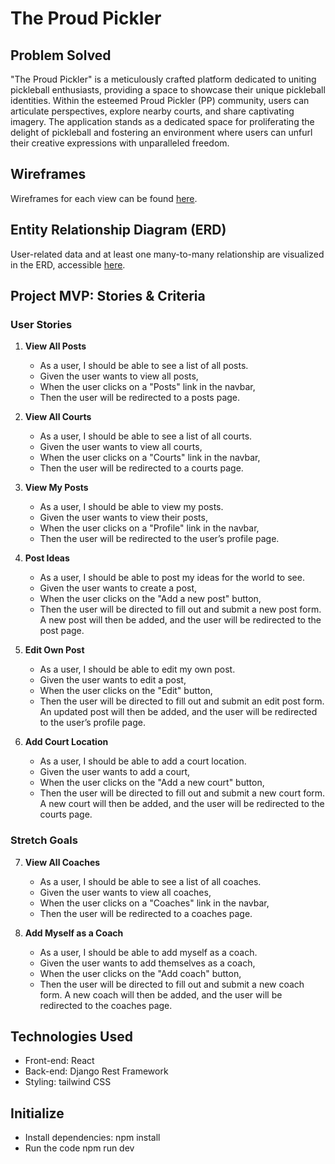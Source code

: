 # The Proud Pickler

## Problem Solved

"The Proud Pickler" is a meticulously crafted platform dedicated to uniting pickleball enthusiasts, providing a space to showcase their unique pickleball identities. Within the esteemed Proud Pickler (PP) community, users can articulate perspectives, explore nearby courts, and share captivating imagery. The application stands as a dedicated space for proliferating the delight of pickleball and fostering an environment where users can unfurl their creative expressions with unparalleled freedom.

## Wireframes

Wireframes for each view can be found [here](https://miro.com/welcomeonboard/Q2E5c0F4RHMxb3VsZDhmeG5CUUF3eHhtbDViOWhxdklyaEFmTENFT001czl3cGd2T0NVVlJ5cVlhbXMxVm9LcXwzNDU4NzY0NTYyNTMwNTAzNzE4fDI=?share_link_id=250262685946).

## Entity Relationship Diagram (ERD)

User-related data and at least one many-to-many relationship are visualized in the ERD, accessible [here](https://dbdiagram.io/d/Proud-Pickle-6543f65a7d8bbd646560af8d).

## Project MVP: Stories & Criteria

### User Stories

1. **View All Posts**
   - As a user, I should be able to see a list of all posts.
   - Given the user wants to view all posts,
   - When the user clicks on a "Posts" link in the navbar,
   - Then the user will be redirected to a posts page.

2. **View All Courts**
   - As a user, I should be able to see a list of all courts.
   - Given the user wants to view all courts,
   - When the user clicks on a "Courts" link in the navbar,
   - Then the user will be redirected to a courts page.

3. **View My Posts**
   - As a user, I should be able to view my posts.
   - Given the user wants to view their posts,
   - When the user clicks on a "Profile" link in the navbar,
   - Then the user will be redirected to the user’s profile page.

4. **Post Ideas**
   - As a user, I should be able to post my ideas for the world to see.
   - Given the user wants to create a post,
   - When the user clicks on the "Add a new post" button,
   - Then the user will be directed to fill out and submit a new post form. A new post will then be added, and the user will be redirected to the post page.

5. **Edit Own Post**
   - As a user, I should be able to edit my own post.
   - Given the user wants to edit a post,
   - When the user clicks on the "Edit" button,
   - Then the user will be directed to fill out and submit an edit post form. An updated post will then be added, and the user will be redirected to the user’s profile page.

6. **Add Court Location**
   - As a user, I should be able to add a court location.
   - Given the user wants to add a court,
   - When the user clicks on the "Add a new court" button,
   - Then the user will be directed to fill out and submit a new court form. A new court will then be added, and the user will be redirected to the courts page.

### Stretch Goals

7. **View All Coaches**
   - As a user, I should be able to see a list of all coaches.
   - Given the user wants to view all coaches,
   - When the user clicks on a "Coaches" link in the navbar,
   - Then the user will be redirected to a coaches page.

8. **Add Myself as a Coach**
   - As a user, I should be able to add myself as a coach.
   - Given the user wants to add themselves as a coach,
   - When the user clicks on the "Add coach" button,
   - Then the user will be directed to fill out and submit a new coach form. A new coach will then be added, and the user will be redirected to the coaches page.

## Technologies Used

- Front-end: React
- Back-end: Django Rest Framework
- Styling: tailwind CSS

## Initialize
- Install dependencies: npm install
- Run the code npm run dev